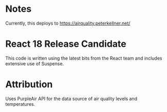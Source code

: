 # Notes

Currently, this deploys to https://airquality.peterkellner.net/ 



# React 18 Release Candidate

This code is written using the latest bits from the React team and includes extensive use of Suspense.

# Attribution

Uses PurpleAir API for the data source of air quality levels and temperatures.
